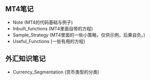 ## MT4笔记
- Note (MT4的代码基础与例子)
- Inbuilt_functions (MT4里面自带的方程)
- Sample_Strategy (MT4里面的一些小策略，仅供示例，后果自负。)
- Useful_Functions (一些有用的方程)

## 外汇知识笔记
- Currency_Segmentation (货币类型的分类) 
